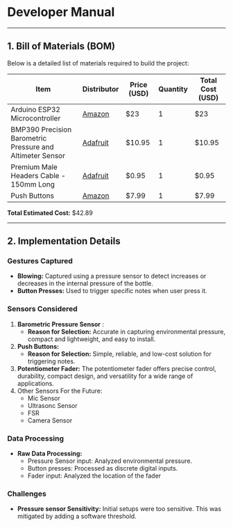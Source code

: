 # Developer Manual



---

## 1. Bill of Materials (BOM)

Below is a detailed list of materials required to build the project:

| **Item**               | **Distributor**         | **Price (USD)** | **Quantity** | **Total Cost (USD)** |
|-------------------------|-------------------------|-----------------|--------------|----------------------|
| Arduino ESP32 Microcontroller   | [Amazon](https://www.amazon.com/Arduino-ABX00083-Bluetooth-MicroPython-Compatible/dp/B0C947BHK5/ref=sr_1_1_sspa?crid=3COHWGK5WZQ9U&dib=eyJ2IjoiMSJ9.GzP-GvhsR81ftjmV7C-hRbjjWrFW2CBmv26NMHonZJQv-nwWi-OhyYKh-Rh1E8EfgWLK3dc5m5FXbbUiPsAVjSXQQMuAgego0nvDbNsNn8_qWeBTu20Rv5TiLLKHYEhP_n67cgIEabG6CiT9_aOhkCtU9E_E49QuNMbEbUThG-6eQcQmiDxX-0OXmmGN0q52ArTP3fYWDR4Pxp2sIPNVxi_01EuzspGUnI5MMhfvgVVEjdhXFU4nJyMuRi5U52D6eZzfYvQaem9oKXZdaB9ArKGdEOXjeKYgsSGsgCk0h0Q.B76va3JrfHsjLa_KYDJ9qNMcd1HDARrn1IGtbosZGP4&dib_tag=se&keywords=arduino+esp32&qid=1733417344&s=electronics&sprefix=arduino+esp3%2Celectronics%2C127&sr=1-1-spons&sp_csd=d2lkZ2V0TmFtZT1zcF9hdGY&psc=1) | $23          | 1            | $23               |
|BMP390 Precision Barometric Pressure and Altimeter Sensor  | [Adafruit](https://www.adafruit.com/product/4816)  | $10.95           | 1            | $10.95                |
|Premium Male Headers Cable - 150mm Long  | [Adafruit](https://www.adafruit.com/product/4209)  | $0.95          | 1            | $0.95                |
| Push Buttons  | [Amazon](https://www.amazon.com/dp/B07RTZVZ6L?ref=ppx_yo2ov_dt_b_fed_asin_title)   | $7.99           | 1            | $7.99               |
 
**Total Estimated Cost:** $42.89

---

## 2. Implementation Details

### Gestures Captured
- **Blowing:** Captured using a pressure sensor to detect increases or decreases in the internal pressure of the bottle.
- **Button Presses:** Used to trigger specific notes when user press it.
### Sensors Considered
1. **Barometric Pressure Sensor** :
   - **Reason for Selection:** Accurate in capturing environmental pressure, compact and lightweight, and easy to install.
2. **Push Buttons:**
   - **Reason for Selection:** Simple, reliable, and low-cost solution for triggering notes.
3. **Potentiometer Fader:** The potentiometer fader offers precise control, durability, compact design, and versatility for a wide range of applications.
4. Other Sensors For the Future: 
     - Mic Sensor 
     - Ultrasonc Sensor 
     - FSR 
     - Camera Sensor


### Data Processing
- **Raw Data Processing:**
  - Pressure Sensor input: Analyzed environmental pressure.
  - Button presses: Processed as discrete digital inputs.
  - Fader input: Analyzed the location of the fader

### Challenges
- **Pressure sensor Sensitivity:** Initial setups were too sensitive. This was mitigated by adding a software threshold.

